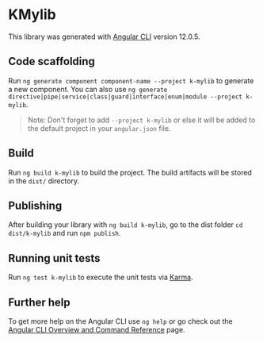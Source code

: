 # KMylib

This library was generated with [Angular CLI](https://github.com/angular/angular-cli) version 12.0.5.

## Code scaffolding

Run `ng generate component component-name --project k-mylib` to generate a new component. You can also use `ng generate directive|pipe|service|class|guard|interface|enum|module --project k-mylib`.
> Note: Don't forget to add `--project k-mylib` or else it will be added to the default project in your `angular.json` file. 

## Build

Run `ng build k-mylib` to build the project. The build artifacts will be stored in the `dist/` directory.

## Publishing

After building your library with `ng build k-mylib`, go to the dist folder `cd dist/k-mylib` and run `npm publish`.

## Running unit tests

Run `ng test k-mylib` to execute the unit tests via [Karma](https://karma-runner.github.io).

## Further help

To get more help on the Angular CLI use `ng help` or go check out the [Angular CLI Overview and Command Reference](https://angular.io/cli) page.
